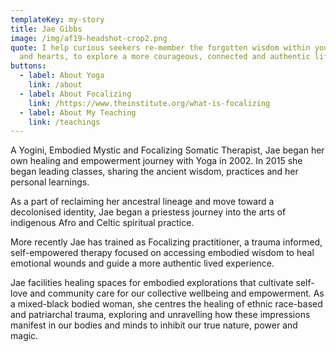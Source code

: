```yaml
---
templateKey: my-story
title: Jae Gibbs
image: /img/af19-headshot-crop2.png
quote: I help curious seekers re-member the forgotten wisdom within your bodies
  and hearts, to explore a more courageous, connected and authentic life
buttons:
  - label: About Yoga
    link: /about
  - label: About Focalizing
    link: /https://www.theinstitute.org/what-is-focalizing
  - label: About My Teaching
    link: /teachings
---
```

A Yogini, Embodied Mystic and Focalizing Somatic Therapist, Jae began her own healing and empowerment journey with Yoga in 2002. In 2015 she began leading classes, sharing the ancient wisdom, practices and her personal learnings. 

As a part of reclaiming her ancestral lineage and move toward a decolonised identity, Jae began a priestess journey into the arts of indigenous Afro and Celtic spiritual practice.

More recently Jae has trained as Focalizing practitioner, a trauma informed, self-empowered therapy focused on accessing embodied wisdom to heal emotional wounds and guide a more authentic lived experience.

Jae facilities healing spaces for embodied explorations that cultivate self-love and community care for our collective wellbeing and empowerment. As a mixed-black bodied woman, she centres the healing of ethnic race-based and patriarchal trauma, exploring and unravelling how these impressions manifest in our bodies and minds to inhibit our true nature, power and magic.